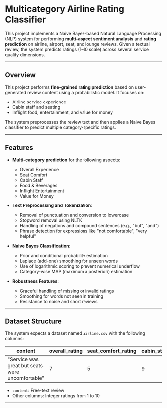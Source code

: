 # Multicategory Airline Rating Classifier

This project implements a Naive Bayes-based Natural Language Processing (NLP) system for performing **multi-aspect sentiment analysis** and **rating prediction** on airline, airport, seat, and lounge reviews. Given a textual review, the system predicts ratings (1–10 scale) across several service quality dimensions.

---

## Overview

This project performs **fine-grained rating prediction** based on user-generated review content using a probabilistic model. It focuses on:

- Airline service experience  
- Cabin staff and seating  
- Inflight food, entertainment, and value for money  

The system preprocesses the review text and then applies a Naive Bayes classifier to predict multiple category-specific ratings.

---

## Features

- **Multi-category prediction** for the following aspects:
  - Overall Experience  
  - Seat Comfort  
  - Cabin Staff  
  - Food & Beverages  
  - Inflight Entertainment  
  - Value for Money  

- **Text Preprocessing and Tokenization**:
  - Removal of punctuation and conversion to lowercase  
  - Stopword removal using NLTK  
  - Handling of negations and compound sentences (e.g., "but", "and")  
  - Phrase detection for expressions like "not comfortable", "very helpful"  

- **Naive Bayes Classification**:
  - Prior and conditional probability estimation  
  - Laplace (add-one) smoothing for unseen words  
  - Use of logarithmic scoring to prevent numerical underflow  
  - Category-wise MAP (maximum a posteriori) estimation  

- **Robustness Features**:
  - Graceful handling of missing or invalid ratings  
  - Smoothing for words not seen in training  
  - Resistance to noise and short reviews  

---

## Dataset Structure

The system expects a dataset named `airline.csv` with the following columns:

| content | overall_rating | seat_comfort_rating | cabin_staff_rating | food_beverages_rating | inflight_entertainment_rating | value_money_rating |
|---------|----------------|---------------------|--------------------|------------------------|-------------------------------|---------------------|
| "Service was great but seats were uncomfortable" | 7 | 5 | 9 | 7 | 6 | 6 |

- `content`: Free-text review  
- Other columns: Integer ratings from 1 to 10  

---

